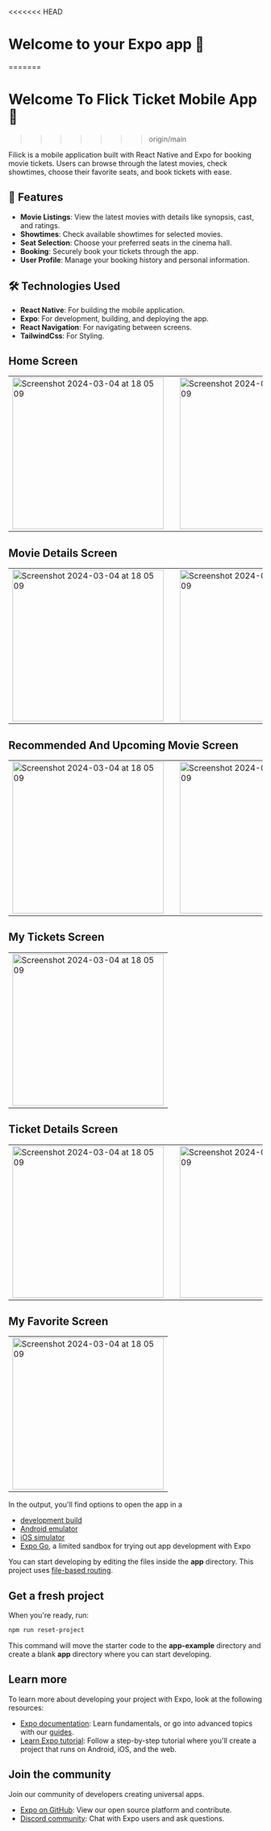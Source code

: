 <<<<<<< HEAD
# Welcome to your Expo app 👋
=======
# Welcome To Flick Ticket Mobile App 👋
>>>>>>> origin/main

Filick is a mobile application built with React Native and Expo for booking movie tickets. Users can browse through the latest movies, check showtimes, choose their favorite seats, and book tickets with ease.

## 📱 Features

- **Movie Listings**: View the latest movies with details like synopsis, cast, and ratings.
- **Showtimes**: Check available showtimes for selected movies.
- **Seat Selection**: Choose your preferred seats in the cinema hall.
- **Booking**: Securely book your tickets through the app.
- **User Profile**: Manage your booking history and personal information.

## 🛠️ Technologies Used

- **React Native**: For building the mobile application.
- **Expo**: For development, building, and deploying the app.
- **React Navigation**: For navigating between screens.
- **TailwindCss**: For Styling.

## Home Screen
<table>
  <tr>
    <td><img width="300" alt="Screenshot 2024-03-04 at 18 05 09" src="https://github.com/user-attachments/assets/c938c16a-5e3c-4bb3-9c62-8fbd9d68b463"></td>
    <td style="width: 80px;"></td>
    <td><img width="300" alt="Screenshot 2024-03-04 at 18 05 09" src="https://github.com/user-attachments/assets/210b60da-1423-4aaf-9cf4-bb764143ba73"></td>
  </tr>
</table>

## Movie Details Screen
<table>
  <tr>
    <td><img width="300" alt="Screenshot 2024-03-04 at 18 05 09" src="https://github.com/user-attachments/assets/4af3421b-8e16-43a5-9033-2598bd32231e"></td>
    <td style="width: 80px;"></td>
    <td><img width="300" alt="Screenshot 2024-03-04 at 18 05 09" src="https://github.com/user-attachments/assets/a951282c-90c1-4283-9f5c-c96846f60a74"></td>
  </tr>
</table>

## Recommended And Upcoming Movie Screen
<table>
  <tr>
    <td><img width="300" alt="Screenshot 2024-03-04 at 18 05 09" src="https://github.com/user-attachments/assets/8271acec-e2f1-4c14-9767-fb8ae006f8d9"></td>
    <td style="width: 80px;"></td>
    <td><img width="300" alt="Screenshot 2024-03-04 at 18 05 09" src="https://github.com/user-attachments/assets/ea9396e8-1085-4371-bfda-0be1a53761b6"></td>
  </tr>
</table>

## My Tickets Screen
<table>
  <tr>
    <td><img width="300" alt="Screenshot 2024-03-04 at 18 05 09" src="https://github.com/user-attachments/assets/4f0cde42-1763-422c-a1b9-ac77688e1a72"></td>
  </tr>
</table>

## Ticket Details Screen
<table>
  <tr>
    <td><img width="300" alt="Screenshot 2024-03-04 at 18 05 09" src="https://github.com/user-attachments/assets/412fc119-5eba-436f-9486-a49c35fbf12e"></td>
    <td style="width: 80px;"></td>
    <td><img width="300" alt="Screenshot 2024-03-04 at 18 05 09" src="https://github.com/user-attachments/assets/dee54612-2d9c-4c22-a2c1-ca414ca8fc14"></td>
  </tr>
</table>

## My Favorite Screen
<table>
  <tr>
    <td><img width="300" alt="Screenshot 2024-03-04 at 18 05 09" src="https://github.com/user-attachments/assets/b26dae49-eae7-4d62-a59c-b96566bc571e"></td>
  </tr>
</table>


In the output, you'll find options to open the app in a

- [development build](https://docs.expo.dev/develop/development-builds/introduction/)
- [Android emulator](https://docs.expo.dev/workflow/android-studio-emulator/)
- [iOS simulator](https://docs.expo.dev/workflow/ios-simulator/)
- [Expo Go](https://expo.dev/go), a limited sandbox for trying out app development with Expo

You can start developing by editing the files inside the **app** directory. This project uses [file-based routing](https://docs.expo.dev/router/introduction).

## Get a fresh project

When you're ready, run:

```bash
npm run reset-project
```

This command will move the starter code to the **app-example** directory and create a blank **app** directory where you can start developing.

## Learn more

To learn more about developing your project with Expo, look at the following resources:

- [Expo documentation](https://docs.expo.dev/): Learn fundamentals, or go into advanced topics with our [guides](https://docs.expo.dev/guides).
- [Learn Expo tutorial](https://docs.expo.dev/tutorial/introduction/): Follow a step-by-step tutorial where you'll create a project that runs on Android, iOS, and the web.

## Join the community

Join our community of developers creating universal apps.

- [Expo on GitHub](https://github.com/expo/expo): View our open source platform and contribute.
- [Discord community](https://chat.expo.dev): Chat with Expo users and ask questions.

